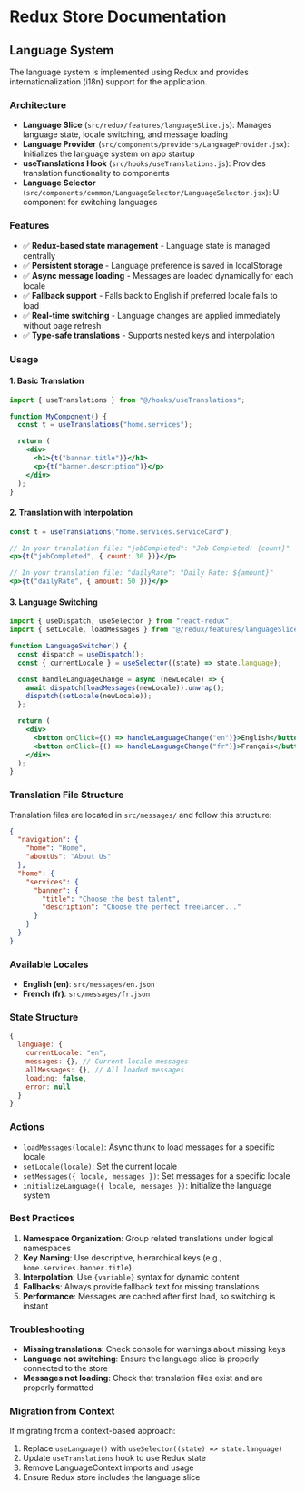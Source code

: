 # Redux Store Documentation

## Language System

The language system is implemented using Redux and provides internationalization (i18n) support for the application.

### Architecture

- **Language Slice** (`src/redux/features/languageSlice.js`): Manages language state, locale switching, and message loading
- **Language Provider** (`src/components/providers/LanguageProvider.jsx`): Initializes the language system on app startup
- **useTranslations Hook** (`src/hooks/useTranslations.js`): Provides translation functionality to components
- **Language Selector** (`src/components/common/LanguageSelector/LanguageSelector.jsx`): UI component for switching languages

### Features

- ✅ **Redux-based state management** - Language state is managed centrally
- ✅ **Persistent storage** - Language preference is saved in localStorage
- ✅ **Async message loading** - Messages are loaded dynamically for each locale
- ✅ **Fallback support** - Falls back to English if preferred locale fails to load
- ✅ **Real-time switching** - Language changes are applied immediately without page refresh
- ✅ **Type-safe translations** - Supports nested keys and interpolation

### Usage

#### 1. Basic Translation

```jsx
import { useTranslations } from "@/hooks/useTranslations";

function MyComponent() {
  const t = useTranslations("home.services");

  return (
    <div>
      <h1>{t("banner.title")}</h1>
      <p>{t("banner.description")}</p>
    </div>
  );
}
```

#### 2. Translation with Interpolation

```jsx
const t = useTranslations("home.services.serviceCard");

// In your translation file: "jobCompleted": "Job Completed: {count}"
<p>{t("jobCompleted", { count: 30 })}</p>

// In your translation file: "dailyRate": "Daily Rate: ${amount}"
<p>{t("dailyRate", { amount: 50 })}</p>
```

#### 3. Language Switching

```jsx
import { useDispatch, useSelector } from "react-redux";
import { setLocale, loadMessages } from "@/redux/features/languageSlice";

function LanguageSwitcher() {
  const dispatch = useDispatch();
  const { currentLocale } = useSelector((state) => state.language);

  const handleLanguageChange = async (newLocale) => {
    await dispatch(loadMessages(newLocale)).unwrap();
    dispatch(setLocale(newLocale));
  };

  return (
    <div>
      <button onClick={() => handleLanguageChange("en")}>English</button>
      <button onClick={() => handleLanguageChange("fr")}>Français</button>
    </div>
  );
}
```

### Translation File Structure

Translation files are located in `src/messages/` and follow this structure:

```json
{
  "navigation": {
    "home": "Home",
    "aboutUs": "About Us"
  },
  "home": {
    "services": {
      "banner": {
        "title": "Choose the best talent",
        "description": "Choose the perfect freelancer..."
      }
    }
  }
}
```

### Available Locales

- **English (en)**: `src/messages/en.json`
- **French (fr)**: `src/messages/fr.json`

### State Structure

```javascript
{
  language: {
    currentLocale: "en",
    messages: {}, // Current locale messages
    allMessages: {}, // All loaded messages
    loading: false,
    error: null
  }
}
```

### Actions

- `loadMessages(locale)`: Async thunk to load messages for a specific locale
- `setLocale(locale)`: Set the current locale
- `setMessages({ locale, messages })`: Set messages for a specific locale
- `initializeLanguage({ locale, messages })`: Initialize the language system

### Best Practices

1. **Namespace Organization**: Group related translations under logical namespaces
2. **Key Naming**: Use descriptive, hierarchical keys (e.g., `home.services.banner.title`)
3. **Interpolation**: Use `{variable}` syntax for dynamic content
4. **Fallbacks**: Always provide fallback text for missing translations
5. **Performance**: Messages are cached after first load, so switching is instant

### Troubleshooting

- **Missing translations**: Check console for warnings about missing keys
- **Language not switching**: Ensure the language slice is properly connected to the store
- **Messages not loading**: Check that translation files exist and are properly formatted

### Migration from Context

If migrating from a context-based approach:

1. Replace `useLanguage()` with `useSelector((state) => state.language)`
2. Update `useTranslations` hook to use Redux state
3. Remove LanguageContext imports and usage
4. Ensure Redux store includes the language slice
